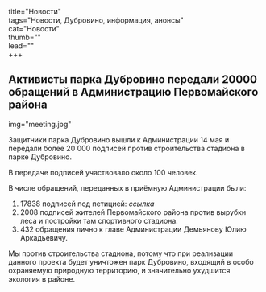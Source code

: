 title="Новости"  
tags="Новости, Дубровино, информация, анонсы"  
cat="Новости"  
thumb=""  
lead=""  
+++

## Активисты парка Дубровино передали 20000 обращений в Администрацию Первомайского района
img="meeting.jpg"  

Защитники парка Дубровино вышли к Администрации 14 мая и передали более 20 000 подписей против строительства стадиона в парке Дубровино.

В передаче подписей участвовало около 100 человек. 

В числе обращений, переданных в приёмную Администрации были:
1) 17838 подписей под петицией:
_ссылка_
2) 2008 подписей жителей Первомайского района против вырубки леса и постройки там спортивного стадиона.
3) 432 обращения лично к главе Администрации Демьянову Юлию Аркадьевичу.

Мы против строительства стадиона, потому что при реализации данного проекта будет уничтожен парк Дубровино, входящий в особо охраняемую природную территорию, и значительно ухудшится экология в районе.

